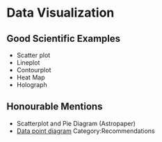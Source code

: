 # Data Visualization

## Good Scientific Examples

* Scatter plot
* Lineplot
* Contourplot
* Heat Map
* Holograph

## Honourable Mentions

* Scatterplot and Pie Diagram (Astropaper)
* [Data point diagram](https://imgs.xkcd.com/comics/data_point_2x.png)
Category:Recommendations
